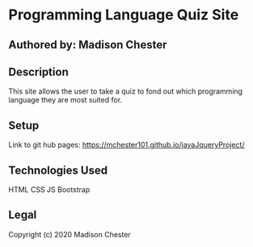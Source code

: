 # Programming Language Quiz Site
## Authored by: Madison Chester
## Description
This site allows the user to take a quiz to fond out which programming language they are most suited for.
## Setup
Link to git hub pages: https://mchester101.github.io/javaJqueryProject/
## Technologies Used
HTML
CSS
JS
Bootstrap
## Legal
Copyright (c) 2020 Madison Chester
